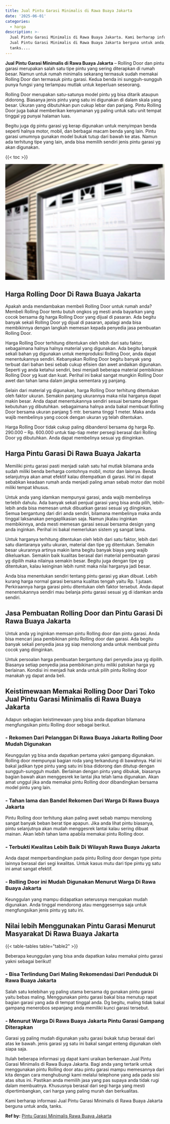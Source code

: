 ```yaml
---
title: Jual Pintu Garasi Minimalis di Rawa Buaya Jakarta
date: '2025-06-01'
categories:
  - harga
description: >-
  Jual Pintu Garasi Minimalis di Rawa Buaya Jakarta. Kami berharap informasi
  Jual Pintu Garasi Minimalis di Rawa Buaya Jakarta berguna untuk anda,
  tanks....
---
```


**Jual Pintu Garasi Minimalis di Rawa Buaya Jakarta** – Rolling Door dan pintu garasi merupakan salah satu tipe pintu yang sering diterapkan di rumah besar. Namun untuk rumah minimalis sekarang termasuk sudah memakai Rolling Door dan termasuk pintu garasi. Kedua benda ini sungguh-sungguh punya fungsi yang terlampau mutlak untuk keperluan seseorang.

Rolling Door merupakan satu-satunya model pintu yg bisa ditarik ataupun didorong. Biasanya jenis pintu yang satu ini digunakan di dalam skala yang besar. Ukuran yang dibutuhkan pun cukup lebar dan panjang. Pintu Rolling Door juga bakal memberikan kenyamanan yg paling untuk satu unit tempat tinggal yg punyai halaman luas.

Begitu juga dg pintu garasi yg kerap digunakan untuk menyimpan benda seperti halnya motor, mobil, dan berbagai macam benda yang lain. Pintu garasi umumnya gunakan model bukak tutup dari bawah ke atas. Namun ada terhitung tipe yang lain, anda bisa memilih sendiri jenis pintu garasi yg akan digunakan.

{{< toc >}}

![Jual Pintu Garasi Minimalis di Rawa Buaya Jakarta](/images/pintu-garasi-42.png)

## Harga Rolling Door Di Rawa Buaya Jakarta

Apakah anda mendambakan membeli Rolling Door untuk rumah anda? Membeli Rolling Door tentu butuh ongkos yg mesti anda bayarkan yang cocok bersama dg harga Rolling Door yang dijual di pasaran. Ada begitu banyak sekali Rolling Door yg dijual di pasaran, apalagi anda bisa membikinnya dengan langkah memesan kepada penyedia jasa pembuatan Rolling Door.

Harga Rolling Door terhitung ditentukan oleh lebih dari satu faktor, sebagaimana halnya halnya material yang digunakan. Ada begitu banyak sekali bahan yg digunakan untuk memproduksi Rolling Door, anda dapat menentukannya sendiri. Kebanyakan Rolling Door begitu banyak yang terbuat dari bahan besi sebab cukup efisien dan awet andaikan digunakan. Seperti yg anda ketahui sendiri, besi menjadi beberapa material pembikinan Rolling Door yg kuat dan kuat. Perihal ini bakal sangat mungkin Rolling Door awet dan tahan lama dalam jangka sementara yg panjang.

Selain dari material yg digunakan, harga Rolling Door terhitung ditentukan oleh faktor ukuran. Semakin panjang ukurannya maka nilai harganya dapat makin besar. Anda dapat menentukannya sendiri sesuai bersama dengan kebutuhan yg dibutuhkan. sebagaimana halnya anda bakal membuat Rolling Door bersama ukuran panjang 5 mtr. bersama tinggi 1 meter. Maka anda wajib membelinya yang cocok dengan ukuran yg telah ditentukan.

Harga Rolling Door tidak cukup paling dibanderol bersama dg harga Rp. 290.000 – Rp. 600.000 untuk tiap-tiap meter persegi berasal dari Rolling Door yg dibutuhkan. Anda dapat membelinya sesuai yg diinginkan.

## Harga Pintu Garasi Di Rawa Buaya Jakarta

Memiliki pintu garasi pasti menjadi salah satu hal mutlak bilamana anda sudah miliki benda berharga contohnya mobil, motor dan lainnya. Benda selanjutnya akan amat efektif kalau ditempatkan di garasi. Hal ini dapat sebabkan keadaan rumah anda menjadi paling aman sebab motor dan mobil miliki tempat khusus.

Untuk anda yang idamkan mempunyai garasi, anda wajib membelinya terlebih dahulu. Ada banyak sekali penjual garasi yang bisa anda pilih, lebih-lebih anda bisa memesan untuk dibuatkan garasi sesuai yg diinginkan. Semua bergantung dari diri anda sendiri, bilamana membelinya maka anda tinggal laksanakan pengaplikasian saja. Namun jikalau inginkan membikinnya, anda mesti memesan garasi sesuai bersama design yang anda inginkan. Perihal ini bakal memerlukan sistem yg sangat lama.

Untuk harganya terhitung ditentukan oleh lebih dari satu faktor, lebih dari satu diantaranya yaitu ukuran, material dan tipe yg ditentukan. Semakin besar ukurannya artinya makin lama begitu banyak biaya yang wajib dikeluarkan. Semakin baik kualitas berasal dari material pembuatan garasi yg dipilih maka nilainya semakin besar. Begitu juga dengan tipe yg ditentukan, kalau keinginan lebih rumit maka nilai harganya jadi besar.

Anda bisa menentukan sendiri tentang pintu garasi yg akan dibuat. Lebih kurang harga normal garasi bersama kualitas tengah yaitu Rp. 1 jutaan. Perkiraannya harga garasi pintu ditentukan oleh faktor tersebut. Anda dapat menentukannya sendiri mau belanja pintu garasi sesuai yg di idamkan anda sendiri.

## Jasa Pembuatan Rolling Door dan Pintu Garasi Di Rawa Buaya Jakarta

Untuk anda yg inginkan memsan pintu Rolling door dan pintu garasi. Anda bisa mencari jasa pembikinan pintu Rolling door dan garasi. Ada begitu banyak sekali penyedia jasa yg siap menolong anda untuk membuat pintu cocok yang diinginkan.

Untuk persoalan harga pembuatan bergantung dari penyedia jasa yg dipilih. Biasanya setiap penyedia jasa pembikinan pintu miliki patokan harga yg berlainan. Kondisi ini menjadi hak anda untuk pilih pintu Rolling door manakah yg dapat anda beli.

## Keistimewaan Memakai Rolling Door Dari Toko Jual Pintu Garasi Minimalis di Rawa Buaya Jakarta

Adapun sebagian keistimewaan yang bisa anda dapatkan bilamana mengfungsikan pintu Rolling door sebagai berikut.

### \- Rekomen Dari Pelanggan Di Rawa Buaya Jakarta Rolling Door Mudah Digunakan

Keunggulan yg bisa anda dapatkan pertama yakni gampang digunakan. Rolling door mempunyai bagian roda yang terkandung di bawahnya. Hal ini bakal jadikan type pintu yang satu ini bisa didorong dan ditutup dengan sungguh-sungguh mudah. Berlainan dengan pintu yang dibukak, biasanya bagian bawah akan menggesrek ke lantai jika telah lama digunakan. Akan amat unggul jika anda memakai pintu Rolling door dibandingkan bersama model pintu yang lain.

### \- Tahan lama dan Bandel Rekomen Dari Warga Di Rawa Buaya Jakarta

Pintu Rolling door terhitung akan paling awet sebab mampu menolong sangat banyak beban berat tipe apapun. Jika anda lihat pintu biasanya, pintu selanjutnya akan mudah menggesrek lantai kalau sering dibuat mainan. Akan lebih tahan lama apabila memakai pintu Rolling door.

### \- Terbukti Kwalitas Lebih Baik Di Wilayah Rawa Buaya Jakarta

Anda dapat memperbandingkan pada pintu Rolling door dengan type pintu lainnya berasal dari segi kwalitas. Untuk kasus mutu dari tipe pintu yg satu ini amat sangat efektif.

### \- Rolling Door ini Mudah Digunakan Menurut Warga Di Rawa Buaya Jakarta

Keunggulan yang mampu didapatkan seterusnya merupakan mudah digunakan. Anda tinggal mendorong atau menggesernya saja untuk mengfungsikan jenis pintu yg satu ini.

## Nilai lebih Menggunakan Pintu Garasi Menurut Masyarakat Di Rawa Buaya Jakarta

{{< table-tables table="table2" >}}

Beberapa keunggulan yang bisa anda dapatkan kalau memakai pintu garasi yakni sebagai berikut!

### \- Bisa Terlindung Dari Maling Rekomendasi Dari Penduduk Di Rawa Buaya Jakarta

Salah satu kelebihan yg paling utama bersama dg gunakan pintu garasi yaitu bebas maling. Menggunakan pintu garasi bakal bisa menutup rapat bagian garasi yang ada di tempat tinggal anda. Dg begitu, maling tidak bakal gampang menerobos sepanjang anda memiliki kunci garasi tersebut.

### \- Menurut Warga Di Rawa Buaya Jakarta Pintu Garasi Gampang Diterapkan

Garasi yg paling mudah digunakan yaitu garasi bukak tutup berasal dari atas ke bawah. jenis garasi yg satu ini bakal sangat enteng digunakan oleh siapa saja.

Itulah beberapa informasi yg dapat kami uraikan berkenaan Jual Pintu Garasi Minimalis di Rawa Buaya Jakarta. Bagi anda yang tertarik untuk menggunakan pintu Rolling door atau pintu garasi mampu memesannya dari kita dengan cara menghubungi kami melalui telephone yang ada pada sisi atas situs ini. Pastikan anda memilih jasa yang pas supaya anda tidak rugi dalam membuatnya. Khususnya berasal dari segi harga yang mesti dipertimbangkan, cari harga yang paling murah dan berkualitas.

Kami berharap informasi Jual Pintu Garasi Minimalis di Rawa Buaya Jakarta berguna untuk anda, tanks.

**Ref by:** [Pintu Garasi Minimalis Rawa Buaya Jakarta](https://id.wikipedia.org/wiki/Pintu)
